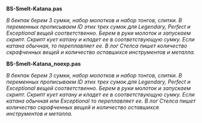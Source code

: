 **BS-Smelt-Katana.pas** 
  
_В бекпак берем 3 сумки, набор молотков и набор тонгов, слитки. В переменных прописываем ID этих трех сумок для Legendary, Perfect и Exceptional вещей соответственно. Берем в руки молоток и запускаем скрипт. Скрипт кует катану и кладет ее в соответствующую сумку. Если катана обычная, то переплавляет ее. В лог Стелса пишет количество скрафченных вещей и количество оставшихся инструментов и металла._

**BS-Smelt-Katana_noexp.pas**
  
_В бекпак берем 3 сумки, набор молотков и набор тонгов, слитки. В переменных прописываем ID этих трех сумок для Legendary, Perfect и Exceptional вещей соответственно. Берем в руки молоток и запускаем скрипт. Скрипт кует катану и кладет ее в соответствующую сумку. Если катана обычная или Exceptional то переплавляет ее. В лог Стелса пишет количество скрафченных вещей и количество оставшихся инструментов и металла._
